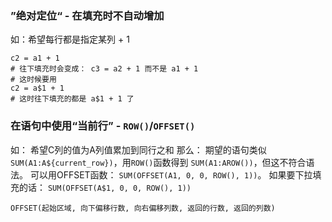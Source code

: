

### ”绝对定位“ - 在填充时不自动增加

如：希望每行都是指定某列 + 1
```
c2 = a1 + 1
# 往下填充时会变成： c3 = a2 + 1 而不是 a1 + 1
# 这时候要用
c2 = a$1 + 1
# 这时往下填充的都是 a$1 + 1 了
```

### 在语句中使用“当前行” - `ROW()`/`OFFSET()`

如： 希望C列的值为A列值累加到同行之和
那么： 期望的语句类似 `SUM(A1:A${current_row})`，用`ROW()`函数得到 `SUM(A1:AROW())`，但这不符合语法。 可以用OFFSET函数： `SUM(OFFSET(A1, 0, 0, ROW(), 1))`。
如果要下拉填充的话： `SUM(OFFSET(A$1, 0, 0, ROW(), 1))`


`OFFSET(起始区域, 向下偏移行数, 向右偏移列数, 返回的行数, 返回的列数)`

